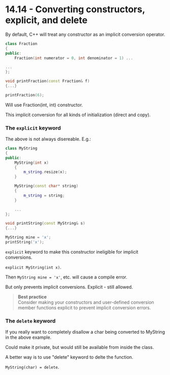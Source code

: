 # 14.14 - Converting constructors, explicit, and delete

By default, C++ will treat any constructor as an implicit conversion operator.

```c++
class Fraction
{
public:
    Fraction(int numerator = 0, int denominator = 1) ...

...
};

void printFraction(const Fraction& f)
{...}

printFraction(6);
```

Will use Fraction(int, int) constructor.

This implicit conversion for all kinds of initialization (direct and copy).

### The `explicit` keyword
The above is not always disereable. E.g.:

```c++
class MyString
{
public:
    MyString(int x)
    {
        m_string.resize(x);
    }

    MyString(const char* string)
    {
        m_string = string;
    }

    ...
};

void printString(const MyString& s)
{...}

MyString mine = 'x';
printString('x');
```

`explicit` keyword to make this constructor ineligible for implicit conversions.

`explicit MyString(int x)`.

Then `MyString mine = 'x'`, etc. will cause a compile error.

But only prevents implicit conversions. Explicit - still allowed.

> **Best practice**<br>
> Consider making your constructors and user-defined conversion member functions explicit
> to prevent implicit conversion errors.

### The `delete` keyword
If you really want to completely disallow a char being converted to MyString in the above
example.

Could make it private, but would still be available from inside the class.

A better way is to use "delete" keyword to delte the function.

`MyString(char) = delete`.
